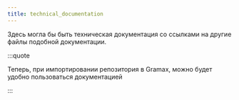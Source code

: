```yaml
---
title: technical_documentation
---
```


Здесь могла бы быть техническая документация со ссылками на другие файлы подобной документации.



:::quote 

Теперь, при импортировании репозитория в Gramax, можно будет удобно пользоваться документацией

:::